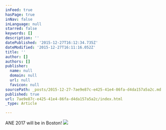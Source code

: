 ```yaml
---
inFeed: true
hasPage: true
inNav: false
inLanguage: null
starred: false
keywords: []
description: ''
datePublished: '2015-12-27T16:12:34.735Z'
dateModified: '2015-12-27T16:11:16.052Z'
title: ''
author: []
authors: []
publisher:
  name: null
  domain: null
  url: null
  favicon: null
sourcePath: _posts/2015-12-27-7ae9e87c-e425-41e4-86fa-d4da157a5a2c.md
published: true
url: 7ae9e87c-e425-41e4-86fa-d4da157a5a2c/index.html
_type: Article

---
```

ANE 2017 will be in Boston!
![](https://the-grid-user-content.s3-us-west-2.amazonaws.com/dc88f621-f516-4e3a-bf1e-db16793da641.png)